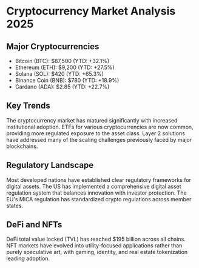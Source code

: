 # Cryptocurrency Market Analysis 2025

## Major Cryptocurrencies
- Bitcoin (BTC): $87,500 (YTD: +32.1%)
- Ethereum (ETH): $9,200 (YTD: +27.5%)
- Solana (SOL): $420 (YTD: +65.3%)
- Binance Coin (BNB): $780 (YTD: +18.9%)
- Cardano (ADA): $2.85 (YTD: +22.7%)

## Key Trends
The cryptocurrency market has matured significantly with increased institutional adoption. ETFs for various cryptocurrencies are now common, providing more regulated exposure to the asset class. Layer 2 solutions have addressed many of the scaling challenges previously faced by major blockchains.

## Regulatory Landscape
Most developed nations have established clear regulatory frameworks for digital assets. The US has implemented a comprehensive digital asset regulation system that balances innovation with investor protection. The EU's MiCA regulation has standardized crypto regulations across member states.

## DeFi and NFTs
DeFi total value locked (TVL) has reached $195 billion across all chains. NFT markets have evolved into utility-focused applications rather than purely speculative art, with gaming, identity, and real estate tokenization leading adoption.
